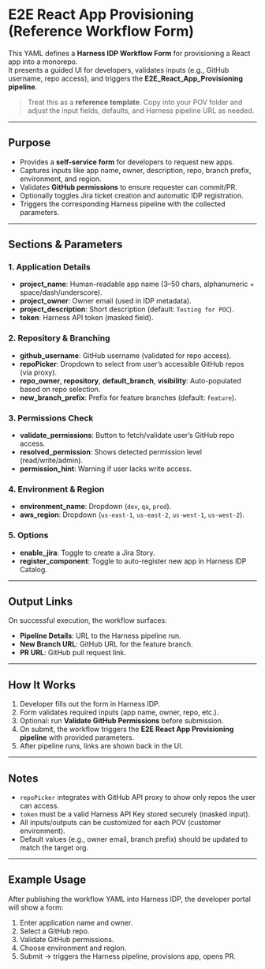 # E2E React App Provisioning (Reference Workflow Form)

This YAML defines a **Harness IDP Workflow Form** for provisioning a React app into a monorepo.  
It presents a guided UI for developers, validates inputs (e.g., GitHub username, repo access), and triggers the **E2E_React_App_Provisioning pipeline**.

> Treat this as a **reference template**. Copy into your POV folder and adjust the input fields, defaults, and Harness pipeline URL as needed.

---

## Purpose

- Provides a **self-service form** for developers to request new apps.  
- Captures inputs like app name, owner, description, repo, branch prefix, environment, and region.  
- Validates **GitHub permissions** to ensure requester can commit/PR.  
- Optionally toggles Jira ticket creation and automatic IDP registration.  
- Triggers the corresponding Harness pipeline with the collected parameters.

---

## Sections & Parameters

### 1. Application Details
- **project_name**: Human-readable app name (3–50 chars, alphanumeric + space/dash/underscore).  
- **project_owner**: Owner email (used in IDP metadata).  
- **project_description**: Short description (default: `Testing for POC`).  
- **token**: Harness API token (masked field).  

### 2. Repository & Branching
- **github_username**: GitHub username (validated for repo access).  
- **repoPicker**: Dropdown to select from user’s accessible GitHub repos (via proxy).  
- **repo_owner**, **repository**, **default_branch**, **visibility**: Auto-populated based on repo selection.  
- **new_branch_prefix**: Prefix for feature branches (default: `feature`).  

### 3. Permissions Check
- **validate_permissions**: Button to fetch/validate user’s GitHub repo access.  
- **resolved_permission**: Shows detected permission level (read/write/admin).  
- **permission_hint**: Warning if user lacks write access.  

### 4. Environment & Region
- **environment_name**: Dropdown (`dev`, `qa`, `prod`).  
- **aws_region**: Dropdown (`us-east-1`, `us-east-2`, `us-west-1`, `us-west-2`).  

### 5. Options
- **enable_jira**: Toggle to create a Jira Story.  
- **register_component**: Toggle to auto-register new app in Harness IDP Catalog.  

---

## Output Links

On successful execution, the workflow surfaces:  
- **Pipeline Details**: URL to the Harness pipeline run.  
- **New Branch URL**: GitHub URL for the feature branch.  
- **PR URL**: GitHub pull request link.

---

## How It Works

1. Developer fills out the form in Harness IDP.  
2. Form validates required inputs (app name, owner, repo, etc.).  
3. Optional: run **Validate GitHub Permissions** before submission.  
4. On submit, the workflow triggers the **E2E React App Provisioning pipeline** with provided parameters.  
5. After pipeline runs, links are shown back in the UI.  

---

## Notes

- `repoPicker` integrates with GitHub API proxy to show only repos the user can access.  
- `token` must be a valid Harness API Key stored securely (masked input).  
- All inputs/outputs can be customized for each POV (customer environment).  
- Default values (e.g., owner email, branch prefix) should be updated to match the target org.  

---

## Example Usage

After publishing the workflow YAML into Harness IDP, the developer portal will show a form:  

1. Enter application name and owner.  
2. Select a GitHub repo.  
3. Validate GitHub permissions.  
4. Choose environment and region.  
5. Submit → triggers the Harness pipeline, provisions app, opens PR.  

